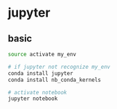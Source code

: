 # jupyter

## basic
```bash
source activate my_env

# if jupyter not recognize my_env
conda install jupyter
conda install nb_conda_kernels

# activate notebook
jupyter notebook
```
